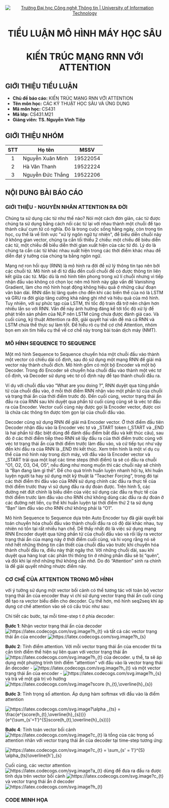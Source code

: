<!-- Banner -->
<p align="center">
  <a href="https://www.uit.edu.vn/" title="Trường Đại học Công nghệ Thông tin" style="border: none;">
    <img src="https://i.imgur.com/WmMnSRt.png" alt="Trường Đại học Công nghệ Thông tin | University of Information Technology">
  </a>
</p>
<!-- Title -->
<h1 align="center"><b>TIỂU LUẬN MÔ HÌNH MÁY HỌC SÂU</b></h1>
<h1 align="center"><b>KIẾN TRÚC MẠNG RNN VỚI ATTENTION</b></h1>


## GIỚI THIỆU TIỂU LUẬN
* **Chủ đề báo cáo:** KIẾN TRÚC MẠNG RNN VỚI ATTENTION
* **Tên môn học:** CÁC KỸ THUẬT HỌC SÂU VÀ ỨNG DỤNG
* **Mã môn học:** CS431
* **Mã lớp:** CS431.M21
* **Giảng viên:** **TS. Nguyễn Vinh Tiệp** 

## GIỚI THIỆU NHÓM

| STT | Họ tên | MSSV |
| :---: | --- | --- |
| 1 | Nguyễn Xuân Minh | 19522054 | 
| 2 | Hà Văn Thanh | 19522224 |
| 3 | Nguyễn Đức Thắng | 19522206 |

## NỘI DUNG BÀI BÁO CÁO

### GIỚI THIỆU - NGUYÊN NHÂN ATTENTION RA ĐỜI
  Chúng ta sử dụng các từ như thế nào? Nói một cách đơn giản, các từ được chúng ta sử dụng bằng cách nối các từ lại với nhau thành một chuỗi để tạo thành câu/ cụm từ có nghĩa. Đó là
  trong cuộc sống hằng ngày, còn trong tin học, cụ thể là về lĩnh vực "xử lý ngôn ngữ tự nhiên", để biểu diễn chuỗi này ở không gian vector, chúng ta cần tối thiểu
  2 chiều: một chiều để biêu diễn các từ, một chiều để biểu diễn thời gian xuất hiện của các từ đó. Lý do là chúng ta cần các từ khác nhau xuất hiện trong các thời 
  điểm khác nhau để diễn đạt ý tưởng của chúng ta bằng ngôn ngữ.
  
 Mạng nơ ron hồi quy (RNN) là mô hình ra đời để xử lý thông tin tạo nên bởi các chuỗi từ. Mô hình sẽ đi từ đầu đến cuối chuỗi để có được thông tin liên kết giữa các từ. Mặc dù là 
 mô hình tiên phong trong xử lí chuỗi nhưng vì tiếp nhận đầu vào không có chọn lọc nên mô hình này gặp vấn đề Vanishing Gradient, làm cho mô hình hoạt động không hiệu quả
 ở những câu/ đoạn văn bản dài. RNN dần bị lãng quên cho đến khi các biến thể của nó là LSTM và GRU ra đời giúp tăng cường khả năng ghi nhớ và hiệu quả của mô hình.
 Tuy nhiên, với sự phức tạp của LSTM, thì tốc độ train đã trở nên chậm hơn nhiều lần so với RNN. Vấn đề này ảnh hưởng đáng kể tới tốc độ xử lý để phát triển sản phẩm của NLP nên LSTM cũng chưa được đánh giá cao. Và cuối cùng, kỹ thuật Attention ra đời, giải quyết hai vấn đề mà cả RNN và LSTM chưa thể thực sự làm tốt.
  Để hiểu rõ cụ thể cơ chế Attention, nhóm bọn em xin tìm hiểu cụ thể về cơ chế này trong bài toán dịch máy (NMT).
 
 ### MÔ HÌNH SEQUENCE TO SEQUENCE
  Một mô hình Sequence to Sequence chuyển hóa một chuỗi đầu vào thành một vector có chiều dài cố định, sau đó sử dụng một mạng RNN để giải mã vector này thành chuỗi đích. Mô hình gồm có một bộ Encoder và một bộ Decoder. Trong đó Encoder sẽ chuyển hóa chuỗi đầu vào thành một véc tơ cố định, và Decoder sử dụng véc tơ cố định này để tạo thành chuỗi đầu ra.
  
  Ví dụ với chuỗi đầu vào “What are you doing ?”, RNN duyệt qua từng phần tử của chuỗi đầu vào, ở mỗi thời điểm RNN nhận vào một phần tử của chuỗi và trạng thái ẩn của thời điểm trước đó. Đến cuối cùng, vector trạng thái ẩn đầu ra của RNN sau khi duyệt qua phần tử cuối cùng cũng sẽ là véc tơ đầu ra của Encoder. Vector cuối cùng này được gọi là Encoder vector, được coi là chứa các thông tin được tóm gọn lại của chuỗi đầu vào.
  
  Decoder cũng sử dụng RNN để giải mã Encoder vector. Ở thời điểm đầu tiên Decoder nhận đầu vào là Encoder véc tơ và _START token (_START và _END là hai phần tử đặc biệt dùng để đánh dấu điểm bắt đầu và kết thúc câu), sau đó ở các thời điểm tiếp theo RNN sẽ lấy đầu ra của thời điểm trước cùng với véc tơ trạng thái ẩn của thời điểm trước làm đầu vào, và cứ tiếp tục như vậy đến khi đầu ra của RNN là _END thì kết thúc. Xem trên hình là một ví dụ cụ thể của mô hình này trong dịch máy, với đầu vào là Encoder vector và _START trải qua một loạt các time steps (thời điểm) ta sẽ có đầu ra chuỗi “O1, O2, O3, O4, O5”, nếu đúng như mong muốn thì các chuỗi này sẽ chính là “Bạn đang làm gì thế”. Để cho quá trình huấn luyện nhanh hội tụ, khi huấn luyện người ta hay sử dụng một kỹ thuật là “Teacher Forcing”, trong đó tại các thời điểm thì đầu vào của RNN sử dụng chính các đầu ra thực tế của thời điểm trước thay vì sử dụng đầu ra dự đoán được. Trên hình 5, các đường nét đứt chính là biểu diễn của việc sử dụng các đầu ra thực tế của thời điểm trước làm đầu vào cho RNN chứ không dùng các đầu ra dự đoán ở các đường nét liền, cụ thể khi huấn luyện tại thời điểm thứ 2 ta sử dụng “Bạn” làm đầu vào cho RNN chứ không phải là “O1”.
  
  Mô hình Sequence to Sequence dựa trên Auto Encoder tuy đã giải quyết bài toán chuyển hóa chuỗi đầu vào thành chuỗi đầu ra có độ dài khác nhau, tuy nhiên nó tồn tại rất nhiều hạn chế. Dễ thấy nhất đó là việc sử dụng mạng RNN Encoder duyệt qua từng phần từ của chuỗi đầu vào và rồi lấy ra vector trạng thái ẩn của mạng này ở thời điểm cuối cùng, và hi vọng rằng nó sẽ nhớ hết những thông tin cần thiết của chuỗi đầu vào trước khi chuyển hóa thành chuỗi đầu ra, điều này thật ngây thơ. Với những chuỗi dài, sau khi duyệt qua hàng loạt các phần thì thông tin ở những phần đầu sẽ bị “quên”, và đôi khi lại nhớ những thứ không cần nhớ. Do đó “Attention” sinh ra chính là để giải quyết những nhược điểm này.
 
 ### CƠ CHẾ CỦA ATTENTION TRONG MÔ HÌNH
  với ý tưởng sử dụng một vector bối cảnh có thể tương tác với toàn bộ vector trạng thái ẩn của encoder thay vì chỉ sử dụng vector trạng thái ẩn cuối cùng để tạo ra vector biểu diễn cho decoder. Cụ thể hơn, mô hình seq2seq khi áp dụng cơ chế attention vào sẽ có cấu trúc như sau:
  
  Chi tiết các bước, tại mỗi time-step t ở phía decoder:
  
  **Bước 1**: Nhận vector trạng thái ẩn của decoder <img src="https://latex.codecogs.com/svg.image?h_{t}" title="https://latex.codecogs.com/svg.image?h_{t}" /> và tất cả các vector trạng thái ẩn của encoder <img src="https://latex.codecogs.com/svg.image?h_{s}" title="https://latex.codecogs.com/svg.image?h_{s}" />
 
  **Bước 2**: Tính điểm attention. Với mỗi vector trạng thái ẩn của encoder thì ta cần tính điểm thể hiện sự liên quan với vector trạng thái ẩn <img src="https://latex.codecogs.com/svg.image?h_{t}" title="https://latex.codecogs.com/svg.image?h_{t}" /> của decoder. ụ thể, ta sẽ áp dụng một phương trình tính điểm "attention" với đầu vào là vector trạng thái ẩn decoder - <img src="https://latex.codecogs.com/svg.image?h_{t}" title="https://latex.codecogs.com/svg.image?h_{t}" />  và một vector trạng thái ẩn của encoder - <img src="https://latex.codecogs.com/svg.image?h_{s}" title="https://latex.codecogs.com/svg.image?h_{s}" /> và trả về một giá trị vô hướng  <img src="https://latex.codecogs.com/svg.image?score&space;(h_{t},\overline{h}_{s})" title="https://latex.codecogs.com/svg.image?score (h_{t},\overline{h}_{s})" />
  
  **Bước 3**: Tính trọng số attention. Áp dụng hàm softmax với đầu vào là điểm attention
  
  <img src="https://latex.codecogs.com/svg.image?\alpha&space;_{ts}&space;=&space;\frac{e^{score(h_{t},\overline{h}_{s})}}{e^{\sum_{s'=1'}^{S}score(h_{t},\overline{h}_{s})}}&space;" title="https://latex.codecogs.com/svg.image?\alpha _{ts} = \frac{e^{score(h_{t},\overline{h}_{s})}}{e^{\sum_{s'=1'}^{S}score(h_{t},\overline{h}_{s})}} " />
  
   **Bước 4**: Tính toán vector bối cảnh <img src="https://latex.codecogs.com/svg.image?c_{t}&space;" title="https://latex.codecogs.com/svg.image?c_{t} " /> là tổng của các trọng số attention nhân với vector trạng thái ẩn của decoder tại time-step tương ứng:
   
   <img src="https://latex.codecogs.com/svg.image?c_{t}&space;=&space;\sum_{s'&space;=&space;1'}^{S}&space;\alpha_{ts}\overline{h'}_{s}&space;" title="https://latex.codecogs.com/svg.image?c_{t} = \sum_{s' = 1'}^{S} \alpha_{ts}\overline{h'}_{s} " />
   
   Cuối cùng, các vector attention <img src="https://latex.codecogs.com/svg.image?a_{t}" title="https://latex.codecogs.com/svg.image?a_{t}" /> dùng để đưa ra đầu ra được tính dựa trên vector bối cảnh <img src="https://latex.codecogs.com/svg.image?c_{t}" title="https://latex.codecogs.com/svg.image?c_{t}" /> và vector trạng thái ẩn ở decoder <img src="https://latex.codecogs.com/svg.image?h_{t}" title="https://latex.codecogs.com/svg.image?h_{t}" />

### CODE MINH HỌA
   
 
